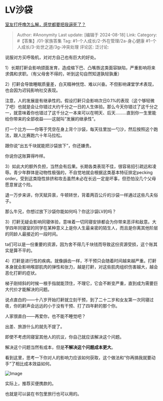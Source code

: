# LV沙袋
[室友打呼噜怎么解，感觉都要把我逼死了？](https://www.zhihu.com/question/277907177/answer/3597311131)

> Author: #Anonymity
> Last update: [编辑于 2024-08-18]
> Link:
> Category: #【答集】/01-家族答集 
> Tag:  #1-个人成长/2-外在管理/2a-身心健康 #1-个人成长/3-处世之道/3g-冲突处理 
> 评论区:
> 泛讨论:

说服对方买呼吸机，对对方自己也有巨大的好处。

1）长期打鼾会影响颌面发育，造成缩下巴、凸嘴唇这类面容缺陷，严重影响将来求偶和求职。（有父母舍不得的，听到这句自然知道孰轻孰重）

2）打鼾会导致睡眠质量差，白天精神恍惚、难以兴奋。不但影响课堂学术表现，也会因为迟钝影响社交表现。

注意，人的发展是有继承性的。假设打鼾只会影响次日0.1%的表现（这个够轻微了吧）也就是会让你错过大约千分之一日的人生体验。那么今天你错过了这千分之一，就意味着你也错过了这千分之一本来可以在明天、后天………直到你一生里能给你带来的全部收益——这就叫“发展的继承性”。

打一个比方——你等于凭空在身上背个沙袋，每天往里加一勺沙，然后按照这个跑法，跟人比赛跑六十年马拉松。

跟你说“出五千块就能把沙袋放下”，你还嫌贵。

你说你这账算得咋样。

3）如此大的额外负担，当然会有后果。长期各类表现不佳，很容易招引疏远和凌辱。青少年群体是动物性极强的，不自觉地就会根据这类基本特征排定pecking order。受到这类隐性排挤和攻击虽然未必在长远一定是坏事，但恐怕没几个父母愿意冒这个险。

退一万步来讲，你天赋异禀，牛顿转世，背着两百公斤的沙袋一样通过这些凡夫俗子。

那么牛兄，你想过放下沙袋你能如何吗？你这沙袋LV的吗？

3）打鼾无疑会影响同寝体验，意味着一切同寝安排都会为你带来恶评和敌意。大学四年同寝室的同学在某种意义上是你人生最亲密的陌生人，而且是你离其他阶层的同龄人最接近的一段时间。

ta们可以是一份重要的资源，因为舍不得几千块钱而导致这份资源受损，这个账其实是算不平的。

4）打鼾是进行性的疾病。就像龋齿一样，不干预只会随着时间越来越严重。打鼾本身就会影响喉部肌肉的弹性和张力，越是打鼾，对这些肌肉组织伤害越大，越会恶化打鼾的症状。

梯子刚倾斜的时候一根手指就能顶住，不理它，它会不断变严重，直到成为需要巨大代价才能解决的问题。

说点直白的——十八岁开始打鼾就立刻干预，到了二十二岁和女友第一次同寝过夜，你的鼾声会远远的小于没有干预、打了四年鼾的那个你。

人家很直白——再爱你，也不能不睡觉吧？

出差、旅游什么的就先不提了。

即使不考虑同寝室其他人的抗议，你自己就应该解决这个问题。

解决这个问题当然有成本，但是**不解决这个问题成本更大**。

看到这里，思考一下你对人的影响力应该如何获取，这个做法和“你再搞我就要动手”了相比成本效益如何。

![Image](https://pica.zhimg.com/50/v2-18a876e24b34513b31f7289252901dfe_720w.jpg?source=2c26e567)

实际上，推荐买便携款的。

也就是可以装在书包里旅行也可以用的。